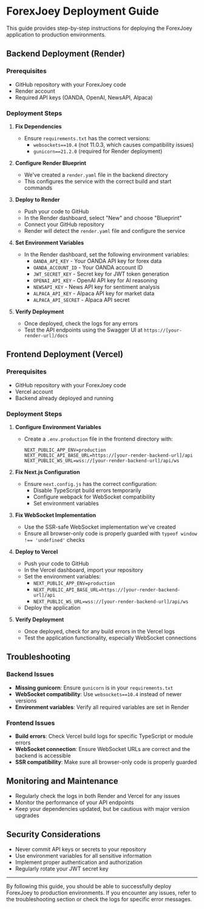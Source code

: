 # ForexJoey Deployment Guide

This guide provides step-by-step instructions for deploying the ForexJoey application to production environments.

## Backend Deployment (Render)

### Prerequisites
- GitHub repository with your ForexJoey code
- Render account
- Required API keys (OANDA, OpenAI, NewsAPI, Alpaca)

### Deployment Steps

1. **Fix Dependencies**
   - Ensure `requirements.txt` has the correct versions:
     - `websockets==10.4` (not 11.0.3, which causes compatibility issues)
     - `gunicorn==21.2.0` (required for Render deployment)

2. **Configure Render Blueprint**
   - We've created a `render.yaml` file in the backend directory
   - This configures the service with the correct build and start commands

3. **Deploy to Render**
   - Push your code to GitHub
   - In the Render dashboard, select "New" and choose "Blueprint"
   - Connect your GitHub repository
   - Render will detect the `render.yaml` file and configure the service

4. **Set Environment Variables**
   - In the Render dashboard, set the following environment variables:
     - `OANDA_API_KEY` - Your OANDA API key for forex data
     - `OANDA_ACCOUNT_ID` - Your OANDA account ID
     - `JWT_SECRET_KEY` - Secret key for JWT token generation
     - `OPENAI_API_KEY` - OpenAI API key for AI reasoning
     - `NEWSAPI_KEY` - News API key for sentiment analysis
     - `ALPACA_API_KEY` - Alpaca API key for market data
     - `ALPACA_API_SECRET` - Alpaca API secret

5. **Verify Deployment**
   - Once deployed, check the logs for any errors
   - Test the API endpoints using the Swagger UI at `https://[your-render-url]/docs`

## Frontend Deployment (Vercel)

### Prerequisites
- GitHub repository with your ForexJoey code
- Vercel account
- Backend already deployed and running

### Deployment Steps

1. **Configure Environment Variables**
   - Create a `.env.production` file in the frontend directory with:
     ```
     NEXT_PUBLIC_APP_ENV=production
     NEXT_PUBLIC_API_BASE_URL=https://[your-render-backend-url]/api
     NEXT_PUBLIC_WS_URL=wss://[your-render-backend-url]/api/ws
     ```

2. **Fix Next.js Configuration**
   - Ensure `next.config.js` has the correct configuration:
     - Disable TypeScript build errors temporarily
     - Configure webpack for WebSocket compatibility
     - Set environment variables

3. **Fix WebSocket Implementation**
   - Use the SSR-safe WebSocket implementation we've created
   - Ensure all browser-only code is properly guarded with `typeof window !== 'undefined'` checks

4. **Deploy to Vercel**
   - Push your code to GitHub
   - In the Vercel dashboard, import your repository
   - Set the environment variables:
     - `NEXT_PUBLIC_APP_ENV=production`
     - `NEXT_PUBLIC_API_BASE_URL=https://[your-render-backend-url]/api`
     - `NEXT_PUBLIC_WS_URL=wss://[your-render-backend-url]/api/ws`
   - Deploy the application

5. **Verify Deployment**
   - Once deployed, check for any build errors in the Vercel logs
   - Test the application functionality, especially WebSocket connections

## Troubleshooting

### Backend Issues
- **Missing gunicorn**: Ensure `gunicorn` is in your `requirements.txt`
- **WebSocket compatibility**: Use `websockets==10.4` instead of newer versions
- **Environment variables**: Verify all required variables are set in Render

### Frontend Issues
- **Build errors**: Check Vercel build logs for specific TypeScript or module errors
- **WebSocket connection**: Ensure WebSocket URLs are correct and the backend is accessible
- **SSR compatibility**: Make sure all browser-only code is properly guarded

## Monitoring and Maintenance

- Regularly check the logs in both Render and Vercel for any issues
- Monitor the performance of your API endpoints
- Keep your dependencies updated, but be cautious with major version upgrades

## Security Considerations

- Never commit API keys or secrets to your repository
- Use environment variables for all sensitive information
- Implement proper authentication and authorization
- Regularly rotate your JWT secret key

---

By following this guide, you should be able to successfully deploy ForexJoey to production environments. If you encounter any issues, refer to the troubleshooting section or check the logs for specific error messages.
